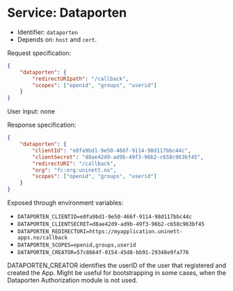 # Service: Dataporten

* Identifier: `dataporten`
* Depends on: `host` and `cert`.


Request specification:

```json
{
	"dataporten": {
		"redirectURIpath": "/callback",
		"scopes": ["openid", "groups", "userid"]
	}
}
```

User input: none


Response specification:

```json
{
	"dataporten": {
		"clientId": "e0fa9bd1-9e50-466f-9114-98d117bbc44c",
		"clientSecret": "d8ae42d9-ad9b-49f3-96b2-c658c963bf45",
		"redirectURI": "/callback",
		"org": "fc:org:uninett.no",
		"scopes": ["openid", "groups", "userid"]
	}
}
```

Exposed through environment variables:

* `DATAPORTEN_CLIENTID=e0fa9bd1-9e50-466f-9114-98d117bbc44c`
* `DATAPORTEN_CLIENTSECRET=d8ae42d9-ad9b-49f3-96b2-c658c963bf45`
* `DATAPORTEN_REDIRECTURI=https://myapplication.uninett-apps.no/callback`
* `DATAPORTEN_SCOPES=openid,groups,userid`
* `DATAPORTEN_CREATOR=57c8664f-0154-45d8-bb91-29348e9fa776`



DATAPORTEN_CREATOR identifies the userID of the user that registered and created the App. Might be useful for bootstrapping in some cases, when the Dataporten Authorization module is not used.


